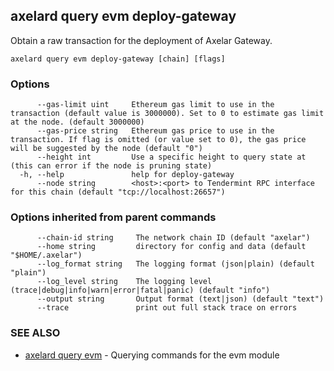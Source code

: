 ## axelard query evm deploy-gateway

Obtain a raw transaction for the deployment of Axelar Gateway.

```
axelard query evm deploy-gateway [chain] [flags]
```

### Options

```
      --gas-limit uint     Ethereum gas limit to use in the transaction (default value is 3000000). Set to 0 to estimate gas limit at the node. (default 3000000)
      --gas-price string   Ethereum gas price to use in the transaction. If flag is omitted (or value set to 0), the gas price will be suggested by the node (default "0")
      --height int         Use a specific height to query state at (this can error if the node is pruning state)
  -h, --help               help for deploy-gateway
      --node string        <host>:<port> to Tendermint RPC interface for this chain (default "tcp://localhost:26657")
```

### Options inherited from parent commands

```
      --chain-id string     The network chain ID (default "axelar")
      --home string         directory for config and data (default "$HOME/.axelar")
      --log_format string   The logging format (json|plain) (default "plain")
      --log_level string    The logging level (trace|debug|info|warn|error|fatal|panic) (default "info")
      --output string       Output format (text|json) (default "text")
      --trace               print out full stack trace on errors
```

### SEE ALSO

- [axelard query evm](axelard_query_evm.md)	 - Querying commands for the evm module

